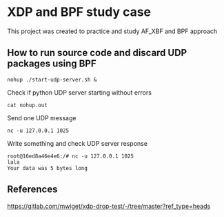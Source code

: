 # XDP and BPF study case

This project was created to practice and study AF_XBF and BPF approach

## How to run source code and discard UDP packages using BPF

    nohup ./start-udp-server.sh &

Check if python UDP server starting without errors

    cat nohup.out

Send one UDP message

    nc -u 127.0.0.1 1025 

Write something and check UDP server response

```
root@16ed8a46e4e6:/# nc -u 127.0.0.1 1025
lala
Your data was 5 bytes long
```

## References

https://gitlab.com/mwiget/xdp-drop-test/-/tree/master?ref_type=heads
